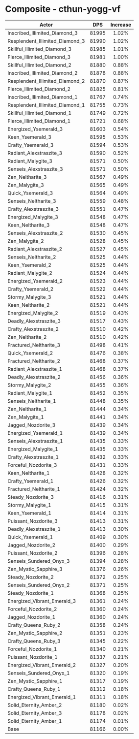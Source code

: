 # Composite - cthun-yogg-vf
| Actor | DPS | Increase |
|---|:---:|:---:|
|Inscribed_Illimited_Diamond_3|81995|1.02%|
|Resplendent_Illimited_Diamond_3|81990|1.02%|
|Skillful_Illimited_Diamond_3|81985|1.01%|
|Fierce_Illimited_Diamond_3|81981|1.00%|
|Skillful_Illimited_Diamond_2|81880|0.88%|
|Inscribed_Illimited_Diamond_2|81878|0.88%|
|Resplendent_Illimited_Diamond_2|81870|0.87%|
|Fierce_Illimited_Diamond_2|81825|0.81%|
|Inscribed_Illimited_Diamond_1|81767|0.74%|
|Resplendent_Illimited_Diamond_1|81755|0.73%|
|Skillful_Illimited_Diamond_1|81749|0.72%|
|Fierce_Illimited_Diamond_1|81721|0.68%|
|Energized_Ysemerald_3|81603|0.54%|
|Keen_Ysemerald_3|81595|0.53%|
|Crafty_Ysemerald_3|81594|0.53%|
|Radiant_Alexstraszite_3|81590|0.52%|
|Radiant_Malygite_3|81571|0.50%|
|Senseis_Alexstraszite_3|81571|0.50%|
|Zen_Neltharite_3|81567|0.49%|
|Zen_Malygite_3|81565|0.49%|
|Quick_Ysemerald_3|81564|0.49%|
|Senseis_Neltharite_3|81559|0.48%|
|Crafty_Alexstraszite_3|81551|0.47%|
|Energized_Malygite_3|81548|0.47%|
|Keen_Neltharite_3|81548|0.47%|
|Senseis_Alexstraszite_2|81530|0.45%|
|Zen_Malygite_2|81528|0.45%|
|Radiant_Alexstraszite_2|81527|0.45%|
|Senseis_Neltharite_2|81525|0.44%|
|Keen_Ysemerald_2|81525|0.44%|
|Radiant_Malygite_2|81524|0.44%|
|Energized_Ysemerald_2|81523|0.44%|
|Crafty_Ysemerald_2|81522|0.44%|
|Stormy_Malygite_3|81521|0.44%|
|Keen_Neltharite_2|81521|0.44%|
|Energized_Malygite_2|81519|0.43%|
|Deadly_Alexstraszite_3|81517|0.43%|
|Crafty_Alexstraszite_2|81510|0.42%|
|Zen_Neltharite_2|81510|0.42%|
|Fractured_Neltharite_3|81498|0.41%|
|Quick_Ysemerald_2|81476|0.38%|
|Fractured_Neltharite_2|81468|0.37%|
|Radiant_Alexstraszite_1|81468|0.37%|
|Deadly_Alexstraszite_2|81456|0.36%|
|Stormy_Malygite_2|81455|0.36%|
|Radiant_Malygite_1|81452|0.35%|
|Senseis_Neltharite_1|81448|0.35%|
|Zen_Neltharite_1|81444|0.34%|
|Zen_Malygite_1|81441|0.34%|
|Jagged_Nozdorite_3|81439|0.34%|
|Energized_Ysemerald_1|81439|0.34%|
|Senseis_Alexstraszite_1|81435|0.33%|
|Energized_Malygite_1|81435|0.33%|
|Crafty_Alexstraszite_1|81432|0.33%|
|Forceful_Nozdorite_3|81431|0.33%|
|Keen_Neltharite_1|81428|0.32%|
|Crafty_Ysemerald_1|81426|0.32%|
|Fractured_Neltharite_1|81424|0.32%|
|Steady_Nozdorite_3|81416|0.31%|
|Stormy_Malygite_1|81415|0.31%|
|Keen_Ysemerald_1|81414|0.31%|
|Puissant_Nozdorite_3|81413|0.31%|
|Deadly_Alexstraszite_1|81413|0.30%|
|Quick_Ysemerald_1|81409|0.30%|
|Jagged_Nozdorite_2|81400|0.29%|
|Puissant_Nozdorite_2|81396|0.28%|
|Senseis_Sundered_Onyx_3|81394|0.28%|
|Zen_Mystic_Sapphire_3|81376|0.26%|
|Steady_Nozdorite_2|81372|0.25%|
|Senseis_Sundered_Onyx_2|81371|0.25%|
|Steady_Nozdorite_1|81368|0.25%|
|Energized_Vibrant_Emerald_3|81361|0.24%|
|Forceful_Nozdorite_2|81360|0.24%|
|Jagged_Nozdorite_1|81360|0.24%|
|Crafty_Queens_Ruby_2|81358|0.24%|
|Zen_Mystic_Sapphire_2|81351|0.23%|
|Crafty_Queens_Ruby_3|81345|0.22%|
|Forceful_Nozdorite_1|81340|0.21%|
|Puissant_Nozdorite_1|81337|0.21%|
|Energized_Vibrant_Emerald_2|81327|0.20%|
|Senseis_Sundered_Onyx_1|81320|0.19%|
|Zen_Mystic_Sapphire_1|81317|0.19%|
|Crafty_Queens_Ruby_1|81312|0.18%|
|Energized_Vibrant_Emerald_1|81311|0.18%|
|Solid_Eternity_Amber_2|81180|0.02%|
|Solid_Eternity_Amber_3|81178|0.02%|
|Solid_Eternity_Amber_1|81174|0.01%|
|Base|81166|0.00%|
